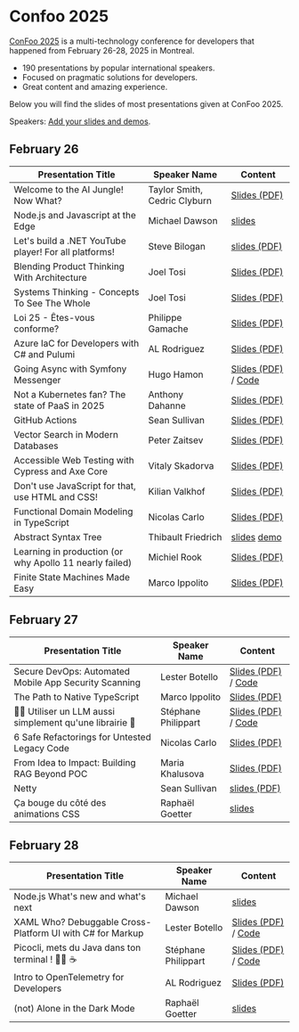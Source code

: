# Confoo 2025

[ConFoo 2025](https://www.confoo.ca/en/2025) is a multi-technology conference for developers that happened from February 26-28, 2025 in Montreal.

- 190 presentations by popular international speakers.
- Focused on pragmatic solutions for developers.
- Great content and amazing experience.

Below you will find the slides of most presentations given at ConFoo 2025.

Speakers: [Add your slides and demos](CONTRIBUTING.md).


## February 26

| Presentation Title                  | Speaker Name                 | Content                                                                                                              |
| ----------------------------------- | ---------------------------- | -------------------------------------------------------------------------------------------------------------------- |
| Welcome to the AI Jungle! Now What? | Taylor Smith, Cedric Clyburn | [Slides (PDF)](26-02-2025/Welcome_to_the_AI_Jungle-Now_What-Taylor_Smith-Cedric_Clyburn.pdf)                         |
| Node.js and Javascript at the Edge  | Michael Dawson               | [slides](2025-02-26/Nodejs_and_JavaScript_at_the_Edge-Michael_Dawson.pdf) |
| Let's build a .NET YouTube player! For all platforms! | Steve Bilogan | [slides (PDF)](/26-02-2025/Lets_build_a_NET_YouTube_player_For_all_platforms-Steve_Bilogan.pdf)                                  |
| Blending Product Thinking With Architecture | Joel Tosi | [Slides (PDF)](26-02-2025/Blending_Product_Thinking_With_Architecture-Joel_Tosi.pdf)                                             |
| Systems Thinking - Concepts To See The Whole | Joel Tosi | [Slides (PDF)](26-02-2025/Systems_Thinking_Concepts_To_See_The_Whole-Joel_Tosi.pdf)                                              |
| Loi 25 - Êtes-vous conforme? | Philippe Gamache             | [Slides (PDF)](2025-02-26/loi-25-etes-vous-conforme-philippe-gamache.pdf)             |
| Azure IaC for Developers with C# and Pulumi | AL Rodriguez | [Slides (PDF)](26-02-2025/Azure_IaC_for_Developers_with_CSharp_and_Pulumi-AL_Rodriguez.pdf)                                      |
| Going Async with Symfony Messenger  | Hugo Hamon | [Slides (PDF)](2025-02-26/Going_Async_with_Symfony_Messenger-Hugo_Hamon.pdf) / [Code](https://github.com/hhamon/messenger-talk)  |
| Not a Kubernetes fan? The state of PaaS in 2025 | Anthony Dahanne | [Slides (PDF)](2025-02-26/Not_a_Kubernetes_fan_The_state_of_PaaS_in_2025-anthony_dahanne.pdf) |
| GitHub Actions                                        | Sean Sullivan                | [Slides (PDF)](26-02-2025/github_actions_sean_sullivan.pdf)                                                          |
| Vector Search in Modern Databases | Peter Zaitsev | [Slides (PDF)](26-02-2025/Vector_search_in_modern_databases-Peter_Zaitsev.pdf) |
| Accessible Web Testing with Cypress and Axe Core | Vitaly Skadorva             | [Slides (PDF)](26-02-2025/Accessible_Web_Testing_with_Cypress_and_Axe_Core-Vitaly_Skadorva.pdf) |
| Don't use JavaScript for that, use HTML and CSS! | Kilian Valkhof | [Slides (PDF)](26-02-2025/dont_use_javascript_for_that-kilian_valkhof.pdf)
| Functional Domain Modeling in TypeScript | Nicolas Carlo | [Slides (PDF)](26-02-2025/Functional_Domain_Modeling_in_TypeScript-Nicolas_Carlo.pdf) |
| Abstract Syntax Tree | Thibault Friedrich | [slides](2025-02-26/abstract_syntax_tree-Thibault_Friedrich.pdf) [demo](2025-02-26/abstract_syntax_tree-Thibault_Friedrich.zip) |
| Learning in production (or why Apollo 11 nearly failed) | Michiel Rook | [Slides (PDF)](https://github.com/confooca/2025/blob/main/2025-02-26/Learning_In_Production-Michiel_Rook.pdf) |
| Finite State Machines Made Easy | Marco Ippolito | [Slides (PDF)](26-02-2025/Finite_State_Machines_Made_Easy-Marco_Ippolito.pdf) |

## February 27

| Presentation Title | Speaker Name  | Content |
|--------------------|---------------|---------|
| Secure DevOps: Automated Mobile App Security Scanning | Lester Botello | [Slides (PDF)](27-02-2025/LesterB%20-%20Confoo2025%20-%20Secure%20DevOps.pdf)  / [Code](https://github.com/nventive/FlutterApplicationTemplate) |
| The Path to Native TypeScript | Marco Ippolito | [Slides (PDF)](27-02-2025/The_Path_to_Native_TypeScript-Marco_Ippolito.pdf) |
| 👨‍💻 Utiliser un LLM aussi simplement qu'une librairie 🤖 | Stéphane Philippart | [Slides (PDF)](27-02-2025/Utiliser_un_LLM_aussi_simplement_qu_une_librairie-stephane_philippart.pdf)  / [Code](https://github.com/philippart-s/ai-as-lib)|
| 6 Safe Refactorings for Untested Legacy Code | Nicolas Carlo | [Slides (PDF)](27-02-2025/6_Safe_Refactorings_for_Untested_Legacy_Code-Nicolas_Carlo.pdf) |
| From Idea to Impact: Building RAG Beyond POC | Maria Khalusova | [Slides (PDF)](27-02-2025/From_Idea_to_Impact_Building_RAG_Beyond_POC-Maria_Khalusova.pdf) |
| Netty                                                 | Sean Sullivan | [slides (PDF)](27-02-2025/netty_sean_sullivan.pdf)|
| Ça bouge du côté des animations CSS | Raphaël Goetter | [slides](27-02-2025/Animations_CSS-raphael_goetter.pdf) |

## February 28

| Presentation Title | Speaker Name  | Content |
|--------------------|---------------|---------|
| Node.js What's new and what's next | Michael Dawson | [slides](28-02-2025/Nodejs_whats_new_and_whats_next-Michael_Dawson.pdf) |
| XAML Who? Debuggable Cross-Platform UI with C# for Markup | Lester Botello | [Slides (PDF)](28-02-2025/LesterB%20-%20Confoo2025%20-%20XAML%20Who.pdf)  / [Code](https://github.com/lesterbotello/ConFoo2025)
|Picocli, mets du Java dans ton terminal ! 🧑‍💻 ☕️ | Stéphane Philippart | [Slides (PDF)](28-02-2025/Picocli_mets_du_Java_dans_ton_terminal-stephane_philippart.pdf)  / [Code](https://github.com/philippart-s/jarvis)|
| Intro to OpenTelemetry for Developers | AL Rodriguez | [Slides (PDF)](28-02-2025/Intro_to_OpenTelemetry_for_Developers-AL_Rodriguez.pdf) ||--------------------|---------------|---------|
| (not) Alone in the Dark Mode       | Raphaël Goetter | [slides](28-02-2025/Darkmode-raphael_goetter.pdf)                       |
